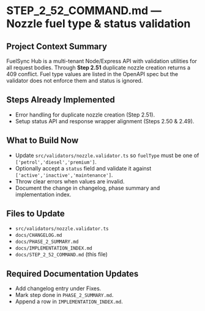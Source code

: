 # STEP_2_52_COMMAND.md — Nozzle fuel type & status validation

## Project Context Summary
FuelSync Hub is a multi-tenant Node/Express API with validation utilities for all request bodies.
Through **Step 2.51** duplicate nozzle creation returns a 409 conflict. Fuel type values are listed in the OpenAPI spec but the validator does not enforce them and status is ignored.

## Steps Already Implemented
- Error handling for duplicate nozzle creation (Step 2.51).
- Setup status API and response wrapper alignment (Steps 2.50 & 2.49).

## What to Build Now
- Update `src/validators/nozzle.validator.ts` so `fuelType` must be one of `['petrol','diesel','premium']`.
- Optionally accept a `status` field and validate it against `['active','inactive','maintenance']`.
- Throw clear errors when values are invalid.
- Document the change in changelog, phase summary and implementation index.

## Files to Update
- `src/validators/nozzle.validator.ts`
- `docs/CHANGELOG.md`
- `docs/PHASE_2_SUMMARY.md`
- `docs/IMPLEMENTATION_INDEX.md`
- `docs/STEP_2_52_COMMAND.md` (this file)

## Required Documentation Updates
- Add changelog entry under Fixes.
- Mark step done in `PHASE_2_SUMMARY.md`.
- Append a row in `IMPLEMENTATION_INDEX.md`.
